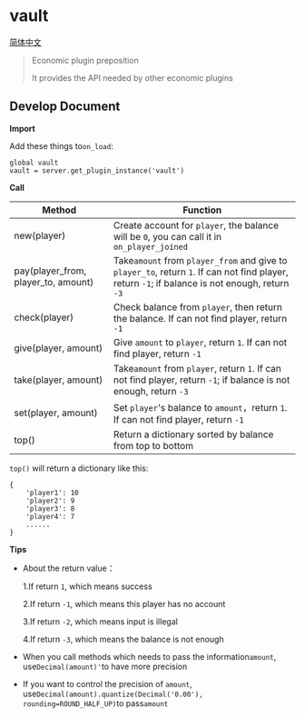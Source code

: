 # vault

[简体中文](https://github.com/zhang-anzhi/vault/blob/master/readme.md)

> Economic plugin preposition
>
> It provides the API needed by other economic plugins

## Develop Document

**Import**

Add these things to`on_load`:
```
global vault
vault = server.get_plugin_instance('vault')
```

**Call**

| Method | Function |
|---|---|
| new(player) | Create account for `player`, the balance will be `0`, you can call it in `on_player_joined` |
| pay(player_from, player_to, amount) | Take`amount` from `player_from` and give to `player_to`, return `1`. If can not find player, return `-1`; if balance is not enough, return `-3` |
| check(player) | Check balance from `player`, then return the balance. If can not find player, return `-1` |
| give(player, amount) | Give `amount` to  `player`, return `1`. If can not find player, return `-1` |
| take(player, amount) | Take`amount` from `player`, return `1`. If can not find player, return `-1`; if balance is not enough, return `-3` |
| set(player, amount) | Set `player`'s balance to `amount`，return `1`. If can not find player, return `-1` |
| top() | Return a dictionary sorted by balance from top to bottom |

`top()` will return a dictionary like this:
```
{
    'player1': 10
    'player2': 9
    'player3': 8
    'player4': 7
    ......
}
```

**Tips**

- About the return value：
    
    1.If return `1`, which means success
    
    2.If return `-1`, which means this player has no account
    
    3.If return `-2`, which means input is illegal
    
    4.If return `-3`, which means the balance is not enough
    
- When you call methods which needs to pass the information`amount`, use`Decimal(amount)'`to have more precision

- If you want to control the precision of `amount`, use`Decimal(amount).quantize(Decimal('0.00'), rounding=ROUND_HALF_UP)`to pass`amount`
